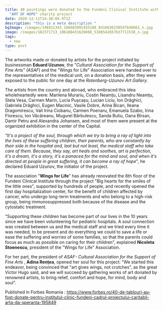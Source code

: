 ```yaml
---
title: 40 paintings were donated to the Fundeni Clinical Institute within the
  "ART OF HOPE" charity project
date: 2020-12-11T14:30:04.971Z
description: "this is a meta description "
bgImage: /images/148431343_106683991455108_8416636230547648661_n.jpg
image: /images/182371713_106188431629698_5108542657637711538_n.jpg
tags:
  - new
type: post
---
```

The artworks made or donated by artists for the project initiated by businessman **Eduard Uzunov**, the "*Cultural Association for the Support of Fine Arts" (ASAF*) and the "Wings for Life" Association were handed over to the representatives of the medical unit, on a donation basis, after they were exposed to the public for one day at the *Rotenberg-Uzunov Art Gallery.*

The artists from the country and abroad, who embraced this idea wholeheartedly were: Marilena Murariu, Costin Neamțu, Lisandru Neamțu, Stela Vesa, Carmen Marin, Lucia Pușcașu, Lucian Liciu, Ion Drăghici, Gabriela Drăghici, Eugen Macinic, Vasile Dobre, Arina Bican, Ileana Dragomirescu, Vali Irina Ciobanu, Carmen Poenaru, Emanuela Szabo, Irina Florescu, Ion Văcăreanu, Mugurel Bărbulescu, Sanda Butiu, Oana Bîrsan, Damir Petru and Alexandra Johansen, and most of them were present at the organized exhibition in the center of the Capital.

*"It's a project of the soul, through which we try to bring a ray of light into the lives of these suffering children, their parents, who are constantly by their side in the hospital and, last but not least, the medical staff who take care of them. Because, they say, art heals and soothes, art is perfection, it's a dream, it's a story, it's a panacea for the mind and soul, and when it's directed at people in great suffering, it can become a ray of hope*", he declared Eduard Uzunov, the initiator of the project.

The association "**Wings for Life**" has already renovated the 6th floor of the Fundeni Clinical Institute through the project "Big hearts for the smiles of the little ones", supported by hundreds of people, and recently opened the first day hospitalization center, for the benefit of children affected by cancer, who undergo long-term treatments and who belong to a high-risk group, being immunosuppressed both because of the disease and the cytostatic treatment.

"Supporting these children has become part of our lives in the 10 years since we have been volunteering for pediatric hospitals. A soul connection was created between us and the medical staff and we tried every time it was needed, to be present and do everything we could to save a life or ease the suffering and worries of some families, so that the parents could focus as much as possible on caring for their children", explained **Nicoleta Stoenescu**, president of the "Wings for Life" Association.

For her part, the president of *ASAF- Cultural Association for the Support of Fine Arts* , **Adina Rențea**, opened her soul for this project: "We started this endeavor, being convinced that "art gives wings, not crutches", as the great Victor Hugo said, and we will succeed by gathering works of art donated by renowned artists, to bring relief, comfort and hope, for mind, body and soul". 



P﻿ublished in Forbes Romania : https://www.forbes.ro/40-de-tablouri-au-fost-donate-pentru-institutul-clinic-fundeni-cadrul-proiectului-caritabil-arta-da-speranta-195849